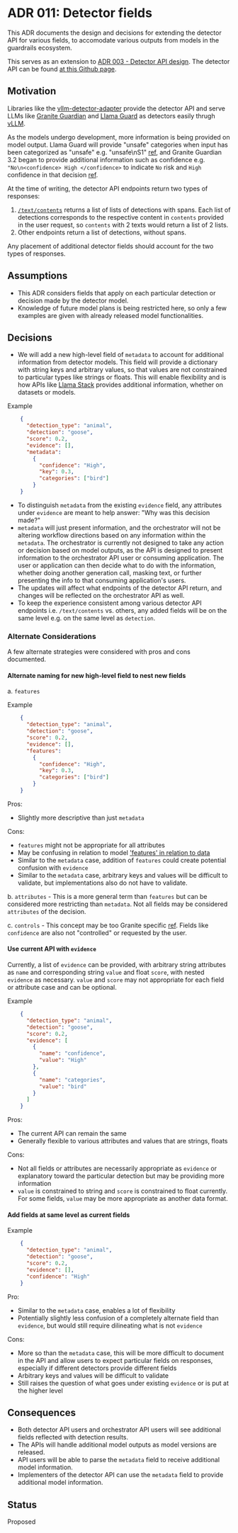 # ADR 011: Detector fields

This ADR documents the design and decisions for extending the detector API for various fields, to accomodate various outputs from models in the guardrails ecosystem.

This serves as an extension to [ADR 003 - Detector API design](./003-detector-api-design.md). The detector API can be found [at this Github page](https://foundation-model-stack.github.io/fms-guardrails-orchestrator/?urls.primaryName=Detector+API).

## Motivation

Libraries like the [vllm-detector-adapter](https://github.com/foundation-model-stack/vllm-detector-adapter) provide the detector API and serve LLMs like [Granite Guardian](https://huggingface.co/collections/ibm-granite/granite-guardian-models-66db06b1202a56cf7b079562) and [Llama Guard](https://huggingface.co/meta-llama) as detectors easily thrugh [vLLM](https://github.com/vllm-project/vllm).

As the models undergo development, more information is being provided on model output. Llama Guard will provide "unsafe" categories when input has been categorized as "unsafe" e.g. "unsafe\nS1" [ref](https://huggingface.co/meta-llama/Llama-Guard-3-11B-Vision), and Granite Guardian 3.2 began to provide additional information such as confidence e.g. `"No\n<confidence> High </confidence>` to indicate `No` risk and `High` confidence in that decision [ref](https://github.com/ibm-granite/granite-guardian/blob/main/cookbooks/granite-guardian-3.2/detailed_guide_vllm.ipynb).

At the time of writing, the detector API endpoints return two types of responses:
1. [`/text/contents`](https://foundation-model-stack.github.io/fms-guardrails-orchestrator/?urls.primaryName=Detector+API#/Text/text_content_analysis_unary_handler) returns a list of lists of detections with spans. Each list of detections corresponds to the respective content in `contents` provided in the user request, so `contents` with 2 texts would return a list of 2 lists.
2. Other endpoints return a list of detections, without spans.

Any placement of additional detector fields should account for the two types of responses.

## Assumptions
- This ADR considers fields that apply on each particular detection or decision made by the detector model.
- Knowledge of future model plans is being restricted here, so only a few examples are given with already released model functionalities.

## Decisions
- We will add a new high-level field of `metadata` to account for additional information from detector models. This field will provide a dictionary with string keys and arbitrary values, so that values are not constrained to particular types like strings or floats. This will enable flexibility and is how APIs like [Llama Stack](https://github.com/meta-llama/llama-stack) provides additional information, whether on datasets or models.
    
Example
```json
    {
      "detection_type": "animal",
      "detection": "goose",
      "score": 0.2,
      "evidence": [],
      "metadata":
        {
          "confidence": "High",
          "key": 0.3,
          "categories": ["bird"]
        }
    }
```

- To distinguish `metadata` from the existing `evidence` field, any attributes under `evidence` are meant to help answer: "Why was this decision made?"
- `metadata` will just present information, and the orchestrator will not be altering workflow directions based on any information within the `metadata`. The orchestrator is currently not designed to take any action or decision based on model outputs, as the API is designed to present information to the orchestrator API user or consuming application. The user or application can then decide what to do with the information, whether doing another generation call, masking text, or further presenting the info to that consuming application's users. 
- The updates will affect what endpoints of the detector API return, and changes will be reflected on the orchestrator API as well.
- To keep the experience consistent among various detector API endpoints i.e. `/text/contents` vs. others, any added fields will be on the same level e.g. on the same level as `detection`.

### Alternate Considerations

A few alternate strategies were considered with pros and cons documented.

#### Alternate naming for new high-level field to nest new fields

a. `features`

Example
```json
    {
      "detection_type": "animal",
      "detection": "goose",
      "score": 0.2,
      "evidence": [],
      "features":
        {
          "confidence": "High",
          "key": 0.3,
          "categories": ["bird"]
        }
    }
```
Pros:
- Slightly more descriptive than just `metadata`

Cons:
- `features` might not be appropriate for all attributes
- May be confusing in relation to model ['features' in relation to data](https://en.wikipedia.org/wiki/Feature_(machine_learning))
- Similar to the `metadata` case, addition of `features` could create potential confusion with `evidence`
- Similar to the `metadata` case, arbitrary keys and values will be difficult to validate, but implementations also do not have to validate.

b. `attributes` - This is a more general term than `features` but can be considered more restricting than `metadata`. Not all fields may be considered `attributes` of the decision.

c. `controls` - This concept may be too Granite specific  [ref](https://www.ibm.com/granite/docs/models/granite/). Fields like `confidence` are also not "controlled" or requested by the user.

#### Use current API with `evidence`

Currently, a list of `evidence` can be provided, with arbitrary string attributes as `name` and corresponding string `value` and float `score`, with nested `evidence` as necessary. `value` and `score` may not appropriate for each field or attribute case and can be optional.

Example
```json
    {
      "detection_type": "animal",
      "detection": "goose",
      "score": 0.2,
      "evidence": [
        {
          "name": "confidence",
          "value": "High"
        },
        {
          "name": "categories",
          "value": "bird"
        }
      ]
    }
```

Pros:
- The current API can remain the same
- Generally flexible to various attributes and values that are strings, floats

Cons:
- Not all fields or attributes are necessarily appropriate as `evidence` or explanatory toward the particular detection but may be providing more information 
- `value` is constrained to string and `score` is constrained to float currently. For some fields, `value` may be more appropriate as another data format.

#### Add fields at same level as current fields

Example
```json
    {
      "detection_type": "animal",
      "detection": "goose",
      "score": 0.2,
      "evidence": [],
      "confidence": "High"
    }
```
Pro:
- Similar to the `metadata` case, enables a lot of flexibility
- Potentially slightly less confusion of a completely alternate field than `evidence`, but would still require dilineating what is not `evidence`

Cons:
- More so than the `metadata` case, this will be more difficult to document in the API and allow users to expect particular fields on responses, especially if different detectors provide different fields
- Arbitrary keys and values will be difficult to validate
- Still raises the question of what goes under existing `evidence` or is put at the higher level

## Consequences
- Both detector API users and orchestrator API users will see additional fields reflected with detection results.
- The APIs will handle additional model outputs as model versions are released.
- API users will be able to parse the `metadata` field to receive additional model information.
- Implementers of the detector API can use the `metadata` field to provide additional model information.

## Status

Proposed
